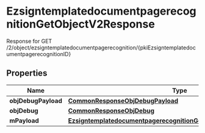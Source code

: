 

# EzsigntemplatedocumentpagerecognitionGetObjectV2Response

Response for GET /2/object/ezsigntemplatedocumentpagerecognition/{pkiEzsigntemplatedocumentpagerecognitionID}

## Properties

| Name | Type | Description | Notes |
|------------ | ------------- | ------------- | -------------|
|**objDebugPayload** | [**CommonResponseObjDebugPayload**](CommonResponseObjDebugPayload.md) |  |  |
|**objDebug** | [**CommonResponseObjDebug**](CommonResponseObjDebug.md) |  |  [optional] |
|**mPayload** | [**EzsigntemplatedocumentpagerecognitionGetObjectV2ResponseMPayload**](EzsigntemplatedocumentpagerecognitionGetObjectV2ResponseMPayload.md) |  |  |



